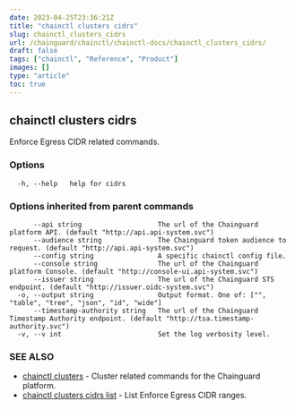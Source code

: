 ```yaml
---
date: 2023-04-25T23:36:21Z
title: "chainctl clusters cidrs"
slug: chainctl_clusters_cidrs
url: /chainguard/chainctl/chainctl-docs/chainctl_clusters_cidrs/
draft: false
tags: ["chainctl", "Reference", "Product"]
images: []
type: "article"
toc: true
---
```

## chainctl clusters cidrs

Enforce Egress CIDR related commands.

### Options

```
  -h, --help   help for cidrs
```

### Options inherited from parent commands

```
      --api string                   The url of the Chainguard platform API. (default "http://api.api-system.svc")
      --audience string              The Chainguard token audience to request. (default "http://api.api-system.svc")
      --config string                A specific chainctl config file.
      --console string               The url of the Chainguard platform Console. (default "http://console-ui.api-system.svc")
      --issuer string                The url of the Chainguard STS endpoint. (default "http://issuer.oidc-system.svc")
  -o, --output string                Output format. One of: ["", "table", "tree", "json", "id", "wide"]
      --timestamp-authority string   The url of the Chainguard Timestamp Authority endpoint. (default "http://tsa.timestamp-authority.svc")
  -v, --v int                        Set the log verbosity level.
```

### SEE ALSO

* [chainctl clusters](/chainguard/chainctl/chainctl-docs/chainctl_clusters/)	 - Cluster related commands for the Chainguard platform.
* [chainctl clusters cidrs list](/chainguard/chainctl/chainctl-docs/chainctl_clusters_cidrs_list/)	 - List Enforce Egress CIDR ranges.

